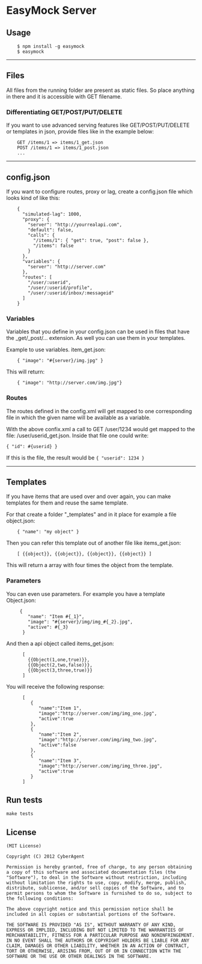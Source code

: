 # EasyMock Server

## Usage

        $ npm install -g easymock
        $ easymock

---------

## Files
All files from the running folder are present as static files. So place anything in there and it is accessible with GET filename.

### Differentiating GET/POST/PUT/DELETE
If you want to use advanced serving features like GET/POST/PUT/DELETE or templates in json, provide files like in the example below:

        GET /items/1 => items/1_get.json
        POST /items/1 => items/1_post.json
        ...

---------

## config.json
If you want to configure routes, proxy or lag, create a config.json file which looks kind of like this:

        {
          "simulated-lag": 1000,
          "proxy": {
            "server": "http://yourrealapi.com",
            "default": false,
            "calls": {
              "/items/1": { "get": true, "post": false },
              "/items": false
            }
          },
          "variables": {
            "server": "http://server.com"
          },
          "routes": [
            "/user/:userid",
            "/user/:userid/profile",
            "/user/:userid/inbox/:messageid"
          ]
        }

### Variables
Variables that you define in your config.json can be used in files that have the _get/_post/... extension. As well you can use them in your templates.

Example to use variables. item_get.json:

        { "image": "#{server}/img.jpg" }

This will return:

        { "image": "http://server.com/img.jpg"}

### Routes
The routes defined in the config.xml will get mapped to one corresponding file in which the given name will be available as a variable.

With the above confix.xml a call to GET /user/1234 would get mapped to the file: /user/userid_get.json. Inside that file one could write:

    { "id": #{userid} }

If this is the file, the result would be ```{ "userid": 1234 }```

---------

## Templates

If you have items that are used over and over again, you can make templates for them and reuse the same template.

For that create a folder "_templates" and in it place for example a file object.json:

        { "name": "my object" }

Then you can refer this template out of another file like items_get.json:

        [ {{object}}, {{object}}, {{object}}, {{object}} ]

This will return a array with four times the object from the template.

### Parameters

You can even use parameters. For example you have a template Object.json:

         {
            "name": "Item #{_1}",
            "image": "#{server}/img/img_#{_2}.jpg",
            "active": #{_3}
          }

And then a api object called items_get.json:

          [
            {{Object(1,one,true)}},
            {{Object(2,two,false)}},
            {{Object(3,three,true)}}
          ]

You will receive the following response:

          [
             {
                "name":"Item 1",
                "image":"http://server.com/img/img_one.jpg",
                "active":true
             },
             {
                "name":"Item 2",
                "image":"http://server.com/img/img_two.jpg",
                "active":false
             },
             {
                "name":"Item 3",
                "image":"http://server.com/img/img_three.jpg",
                "active":true
             }
          ]

## Run tests

    make tests

## License

    (MIT License)

    Copyright (C) 2012 CyberAgent

    Permission is hereby granted, free of charge, to any person obtaining a copy of this software and associated documentation files (the "Software"), to deal in the Software without restriction, including without limitation the rights to use, copy, modify, merge, publish, distribute, sublicense, and/or sell copies of the Software, and to permit persons to whom the Software is furnished to do so, subject to the following conditions:

    The above copyright notice and this permission notice shall be included in all copies or substantial portions of the Software.

    THE SOFTWARE IS PROVIDED "AS IS", WITHOUT WARRANTY OF ANY KIND, EXPRESS OR IMPLIED, INCLUDING BUT NOT LIMITED TO THE WARRANTIES OF MERCHANTABILITY, FITNESS FOR A PARTICULAR PURPOSE AND NONINFRINGEMENT. IN NO EVENT SHALL THE AUTHORS OR COPYRIGHT HOLDERS BE LIABLE FOR ANY CLAIM, DAMAGES OR OTHER LIABILITY, WHETHER IN AN ACTION OF CONTRACT, TORT OR OTHERWISE, ARISING FROM, OUT OF OR IN CONNECTION WITH THE SOFTWARE OR THE USE OR OTHER DEALINGS IN THE SOFTWARE.